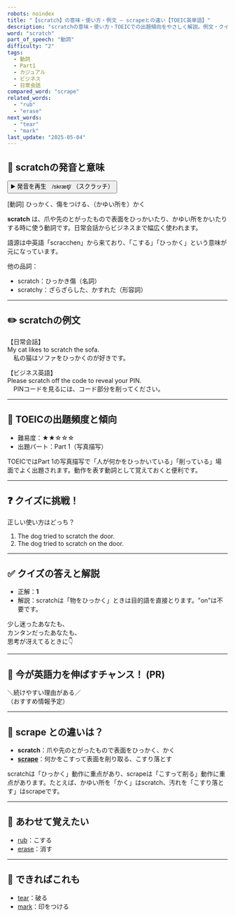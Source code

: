 ```yaml
---
robots: noindex
title: "【scratch】の意味・使い方・例文 ― scrapeとの違い【TOEIC英単語】"
description: "scratchの意味・使い方・TOEICでの出題傾向をやさしく解説。例文・クイズ付きでscrapeとの違いもわかりやすく学べます。"
word: "scratch"
part_of_speech: "動詞"
difficulty: "2"
tags:
  - 動詞
  - Part1
  - カジュアル
  - ビジネス
  - 日常会話
compared_word: "scrape"
related_words:
  - "rub"
  - "erase"
next_words:
  - "tear"
  - "mark"
last_update: "2025-05-04"
---
```


## 🔰 scratchの発音と意味

<button class="play-audio" onclick="playTTS('scratch')">
  <span class="play-audio-main">
    ▶️ 発音を再生　/skrætʃ/
  </span>
  <span class="play-audio-sub">
    （スクラッチ）
  </span>
</button>

[動詞] ひっかく、傷をつける、（かゆい所を）かく

**scratch** は、爪や先のとがったもので表面をひっかいたり、かゆい所をかいたりする時に使う動詞です。日常会話からビジネスまで幅広く使われます。

語源は中英語「scracchen」から来ており、「こする」「ひっかく」という意味が元になっています。

他の品詞：  
- scratch：ひっかき傷（名詞）
- scratchy：ざらざらした、かすれた（形容詞）

---

## ✏️ scratchの例文

【日常会話】  
My cat likes to scratch the sofa.  
　私の猫はソファをひっかくのが好きです。

【ビジネス英語】  
Please scratch off the code to reveal your PIN.  
　PINコードを見るには、コード部分を削ってください。

---

## 🎯 TOEICの出題頻度と傾向

- 難易度：★★☆☆☆
- 出題パート：Part 1（写真描写）

TOEICではPart 1の写真描写で「人が何かをひっかいている」「削っている」場面でよく出題されます。動作を表す動詞として覚えておくと便利です。

---

## ❓ クイズに挑戦！

正しい使い方はどっち？

1. The dog tried to scratch the door.  
2. The dog tried to scratch on the door.

---

## ✅ クイズの答えと解説

- 正解：**1**
- 解説：scratchは「物をひっかく」ときは目的語を直接とります。"on"は不要です。

少し迷ったあなたも、  
カンタンだったあなたも、  
思考が冴えてるときに👇️

---

## 🚀 今が英語力を伸ばすチャンス！ (PR)

<div class="info-center">
＼続けやすい理由がある／<br>  
（おすすめ情報予定）
</div>

---

## 🤔  scrape との違いは？

- **scratch**：爪や先のとがったもので表面をひっかく、かく
- **[scrape](/word/scrape/)**：何かをこすって表面を削り取る、こすり落とす

scratchは「ひっかく」動作に重点があり、scrapeは「こすって削る」動作に重点があります。たとえば、かゆい所を「かく」はscratch、汚れを「こすり落とす」はscrapeです。

---

## 🧩 あわせて覚えたい

- [rub](/word/rub/)：こする
- [erase](/word/erase/)：消す

---

## 📖 できればこれも

- [tear](/word/tear/)：破る
- [mark](/word/mark/)：印をつける

<!-- cvid: aid15_bid49 -->
